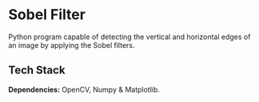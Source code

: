 # Sobel Filter

Python program capable of detecting the vertical and horizontal edges of an image by applying the Sobel filters.


## Tech Stack

**Dependencies:** OpenCV, Numpy & Matplotlib.
